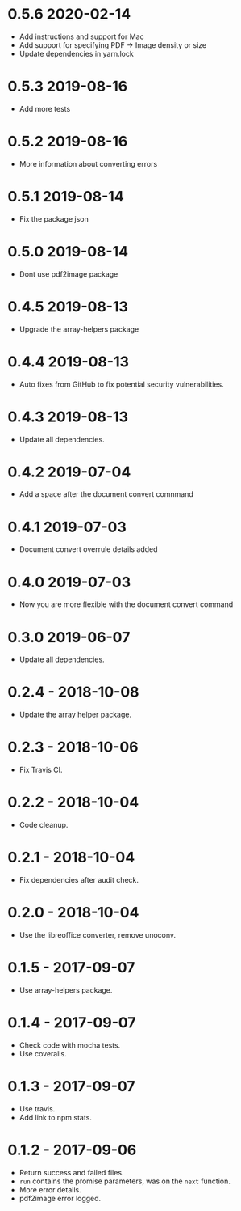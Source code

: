 0.5.6 2020-02-14
=====
* Add instructions and support for Mac
* Add support for specifying PDF -> Image density or size
* Update dependencies in yarn.lock

0.5.3 2019-08-16
=====

* Add more tests

0.5.2 2019-08-16
=====

* More information about converting errors

0.5.1 2019-08-14
=====

* Fix the package json

0.5.0 2019-08-14
=====

* Dont use pdf2image package

0.4.5 2019-08-13
=====

* Upgrade the array-helpers package

0.4.4 2019-08-13
=====

* Auto fixes from GitHub to fix potential security vulnerabilities.

0.4.3 2019-08-13
=====

* Update all dependencies.

0.4.2 2019-07-04
=====

* Add a space after the document convert comnmand

0.4.1 2019-07-03
=====

* Document convert overrule details added

0.4.0 2019-07-03
=====

* Now you are more flexible with the document convert command

0.3.0 2019-06-07
=====

* Update all dependencies.

0.2.4 - 2018-10-08
=====

* Update the array helper package.

0.2.3 - 2018-10-06
=====

* Fix Travis CI.

0.2.2 - 2018-10-04
=====

* Code cleanup.

0.2.1 - 2018-10-04
=====

* Fix dependencies after audit check.

0.2.0 - 2018-10-04
=====

* Use the libreoffice converter, remove unoconv.

0.1.5 - 2017-09-07
=====

* Use array-helpers package.

0.1.4 - 2017-09-07
=====

* Check code with mocha tests.
* Use coveralls.

0.1.3 - 2017-09-07
=====

* Use travis.
* Add link to npm stats.

0.1.2 - 2017-09-06
=====

* Return success and failed files.
* `run` contains the promise parameters, was on the `next` function.
* More error details.
* pdf2image error logged.
